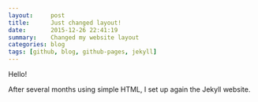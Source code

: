 ```yaml
---
layout:     post
title:      Just changed layout!
date:       2015-12-26 22:41:19
summary:    Changed my website layout
categories: blog 
tags: [github, blog, github-pages, jekyll]
---
```



Hello!

After several months using simple HTML, I set up again the Jekyll website.
